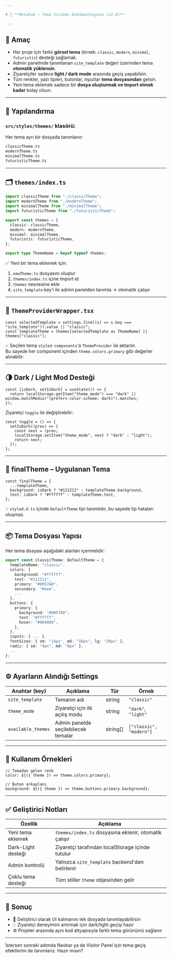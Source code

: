 ```yaml
---

# 🎨 **Metahub – Tema Sistemi Dokümantasyonu (v2.0)**

---
```


## 🎯 **Amaç**

- Her proje için farklı **görsel tema** (örnek: `classic`, `modern`, `minimal`, `futuristic`) desteği sağlamak.
- Admin panelinde tanımlanan `site_template` değeri üzerinden tema **otomatik yüklensin**.
- Ziyaretçiler sadece **light / dark mode** arasında geçiş yapabilsin.
- Tüm renkler, yazı tipleri, butonlar, inputlar **tema dosyasından** gelsin.
- Yeni tema eklemek sadece bir **dosya oluşturmak ve import etmek kadar** kolay olsun.

---

## 🧱 **Yapılandırma**

### `src/styles/themes/` klasörü:

Her tema ayrı bir dosyada tanımlanır:

```txt
classicTheme.ts
modernTheme.ts
minimalTheme.ts
futuristicTheme.ts
```

---

## 🗂️ `themes/index.ts`

```ts
import classicTheme from "./classicTheme";
import modernTheme from "./modernTheme";
import minimalTheme from "./minimalTheme";
import futuristicTheme from "./futuristicTheme";

export const themes = {
  classic: classicTheme,
  modern: modernTheme,
  minimal: minimalTheme,
  futuristic: futuristicTheme,
};

export type ThemeName = keyof typeof themes;
```

✅ Yeni bir tema eklemek için:

1. `newTheme.ts` dosyasını oluştur  
2. `themes/index.ts` içine import et  
3. `themes` nesnesine ekle  
4. `site_template` key’i ile admin panelden tanımla → otomatik çalışır

---

## 🧠 `ThemeProviderWrapper.tsx`

```tsx
const selectedTemplate = settings.find((s) => s.key === "site_template")?.value || "classic";
const templateTheme = themes[selectedTemplate as ThemeName] || themes["classic"];
```

💡 Seçilen tema `styled-components`'a `ThemeProvider` ile aktarılır.  
Bu sayede her component içinden `theme.colors.primary` gibi değerler alınabilir.

---

## 🌗 **Dark / Light Mod Desteği**

```tsx
const [isDark, setIsDark] = useState(() => {
  return localStorage.getItem("theme_mode") === "dark" || window.matchMedia("(prefers-color-scheme: dark)").matches;
});
```

Ziyaretçi `toggle` ile değiştirebilir:

```tsx
const toggle = () => {
  setIsDark((prev) => {
    const next = !prev;
    localStorage.setItem("theme_mode", next ? "dark" : "light");
    return next;
  });
};
```

---

## 🎨 **finalTheme – Uygulanan Tema**

```tsx
const finalTheme = {
  ...templateTheme,
  background: isDark ? "#121212" : templateTheme.background,
  text: isDark ? "#ffffff" : templateTheme.text,
};
```

💡 `styled.d.ts` içinde `DefaultTheme` tipi tanımlıdır, bu sayede tip hataları oluşmaz.

---

## 📦 Tema Dosyası Yapısı

Her tema dosyası aşağıdaki alanları içermelidir:

```ts
export const classicTheme: DefaultTheme = {
  templateName: "classic",
  colors: {
    background: "#ffffff",
    text: "#111111",
    primary: "#0057A0",
    secondary: "#eee",
    ...
  },
  buttons: {
    primary: {
      background: "#0057A0",
      text: "#ffffff",
      hover: "#004080",
    },
  },
  inputs: { ... },
  fontSizes: { sm: "14px", md: "16px", lg: "20px" },
  radii: { sm: "4px", md: "8px" },
  ...
};
```

---

## ⚙️ Ayarların Alındığı Settings

| Anahtar (key)     | Açıklama                             | Tür       | Örnek             |
|-------------------|--------------------------------------|-----------|-------------------|
| `site_template`   | Temanın adı                          | string    | `"classic"`       |
| `theme_mode`      | Ziyaretçi için ilk açılış modu       | string    | `"dark"`, `"light"` |
| `available_themes`| Admin panelde seçilebilecek temalar | string[]  | `["classic", "modern"]` |

---

## 🧪 Kullanım Örnekleri

```tsx
// Temadan gelen renk
color: ${({ theme }) => theme.colors.primary};

// Buton arkaplanı
background: ${({ theme }) => theme.buttons.primary.background};
```

---

## ✅ Geliştirici Notları

| Özellik | Açıklama |
|--------|----------|
| Yeni tema eklemek | `themes/index.ts` dosyasına eklenir, otomatik çalışır |
| Dark-Light desteği | Ziyaretçi tarafından localStorage içinde tutulur |
| Admin kontrolü      | Yalnızca `site_template` backend'den belirlenir |
| Çoklu tema desteği  | Tüm stiller `theme` objesinden gelir |

---

## 📌 Sonuç

- 🎯 Geliştirici olarak UI katmanını tek dosyada tanımlayabilirsin
- 💡 Ziyaretçi deneyimini artırmak için dark/light geçişi hazır
- ⚙️ Projeler arasında aynı kod altyapısıyla farklı tema görünümü sağlanır

---

İstersen sonraki adımda Navbar ya da Visitor Panel için tema geçiş efektlerini de tanımlarız. Hazır mısın?